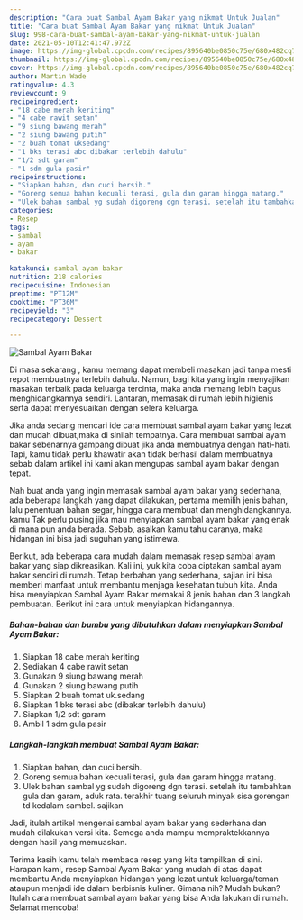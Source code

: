 ```yaml
---
description: "Cara buat Sambal Ayam Bakar yang nikmat Untuk Jualan"
title: "Cara buat Sambal Ayam Bakar yang nikmat Untuk Jualan"
slug: 998-cara-buat-sambal-ayam-bakar-yang-nikmat-untuk-jualan
date: 2021-05-10T12:41:47.972Z
image: https://img-global.cpcdn.com/recipes/895640be0850c75e/680x482cq70/sambal-ayam-bakar-foto-resep-utama.jpg
thumbnail: https://img-global.cpcdn.com/recipes/895640be0850c75e/680x482cq70/sambal-ayam-bakar-foto-resep-utama.jpg
cover: https://img-global.cpcdn.com/recipes/895640be0850c75e/680x482cq70/sambal-ayam-bakar-foto-resep-utama.jpg
author: Martin Wade
ratingvalue: 4.3
reviewcount: 9
recipeingredient:
- "18 cabe merah keriting"
- "4 cabe rawit setan"
- "9 siung bawang merah"
- "2 siung bawang putih"
- "2 buah tomat uksedang"
- "1 bks terasi abc dibakar terlebih dahulu"
- "1/2 sdt garam"
- "1 sdm gula pasir"
recipeinstructions:
- "Siapkan bahan, dan cuci bersih."
- "Goreng semua bahan kecuali terasi, gula dan garam hingga matang."
- "Ulek bahan sambal yg sudah digoreng dgn terasi. setelah itu tambahkan gula dan garam, aduk rata. terakhir tuang seluruh minyak sisa gorengan td kedalam sambel. sajikan"
categories:
- Resep
tags:
- sambal
- ayam
- bakar

katakunci: sambal ayam bakar 
nutrition: 218 calories
recipecuisine: Indonesian
preptime: "PT12M"
cooktime: "PT36M"
recipeyield: "3"
recipecategory: Dessert

---
```



![Sambal Ayam Bakar](https://img-global.cpcdn.com/recipes/895640be0850c75e/680x482cq70/sambal-ayam-bakar-foto-resep-utama.jpg)

Di masa  sekarang , kamu memang dapat membeli masakan jadi tanpa mesti repot membuatnya terlebih dahulu. Namun, bagi kita yang ingin menyajikan masakan terbaik pada keluarga tercinta, maka anda memang lebih bagus menghidangkannya sendiri. Lantaran, memasak di rumah lebih higienis serta dapat menyesuaikan dengan selera keluarga.

Jika anda sedang mencari ide cara membuat sambal ayam bakar yang lezat dan mudah dibuat,maka di sinilah tempatnya. Cara membuat sambal ayam bakar  sebenarnya gampang dibuat jika anda membuatnya dengan hati-hati. Tapi, kamu tidak perlu khawatir akan tidak berhasil dalam membuatnya 
sebab dalam artikel ini kami akan mengupas sambal ayam bakar dengan tepat.  



Nah buat anda yang ingin memasak sambal ayam bakar yang sederhana, ada beberapa langkah yang dapat dilakukan, pertama memilih jenis bahan, lalu penentuan bahan segar, hingga cara membuat dan menghidangkannya. kamu Tak perlu pusing jika mau menyiapkan sambal ayam bakar yang enak di mana pun anda berada. Sebab, asalkan kamu  tahu caranya, maka hidangan ini bisa jadi suguhan yang istimewa.

Berikut, ada beberapa cara mudah dalam memasak resep sambal ayam bakar yang siap dikreasikan. Kali ini, yuk kita coba ciptakan sambal ayam bakar sendiri di rumah. Tetap berbahan yang sederhana, sajian ini bisa memberi manfaat untuk membantu menjaga kesehatan tubuh kita. Anda bisa menyiapkan Sambal Ayam Bakar memakai 8 jenis bahan dan 3 langkah pembuatan. Berikut ini cara untuk menyiapkan hidangannya.

<!--inarticleads1-->

##### Bahan-bahan dan bumbu yang dibutuhkan dalam menyiapkan Sambal Ayam Bakar:

1. Siapkan 18 cabe merah keriting
1. Sediakan 4 cabe rawit setan
1. Gunakan 9 siung bawang merah
1. Gunakan 2 siung bawang putih
1. Siapkan 2 buah tomat uk.sedang
1. Siapkan 1 bks terasi abc (dibakar terlebih dahulu)
1. Siapkan 1/2 sdt garam
1. Ambil 1 sdm gula pasir




<!--inarticleads2-->

##### Langkah-langkah membuat Sambal Ayam Bakar:

1. Siapkan bahan, dan cuci bersih.
1. Goreng semua bahan kecuali terasi, gula dan garam hingga matang.
1. Ulek bahan sambal yg sudah digoreng dgn terasi. setelah itu tambahkan gula dan garam, aduk rata. terakhir tuang seluruh minyak sisa gorengan td kedalam sambel. sajikan




Jadi, itulah artikel mengenai  sambal ayam bakar  yang sederhana dan mudah dilakukan versi kita. Semoga anda mampu mempraktekkannya dengan hasil yang memuaskan. 

Terima kasih kamu telah membaca resep yang kita tampilkan di sini. Harapan kami, resep  Sambal Ayam Bakar yang mudah di atas dapat membantu Anda menyiapkan hidangan yang lezat untuk keluarga/teman ataupun menjadi ide dalam berbisnis kuliner. Gimana nih? Mudah bukan? Itulah cara membuat sambal ayam bakar yang bisa Anda lakukan di rumah. Selamat mencoba!

